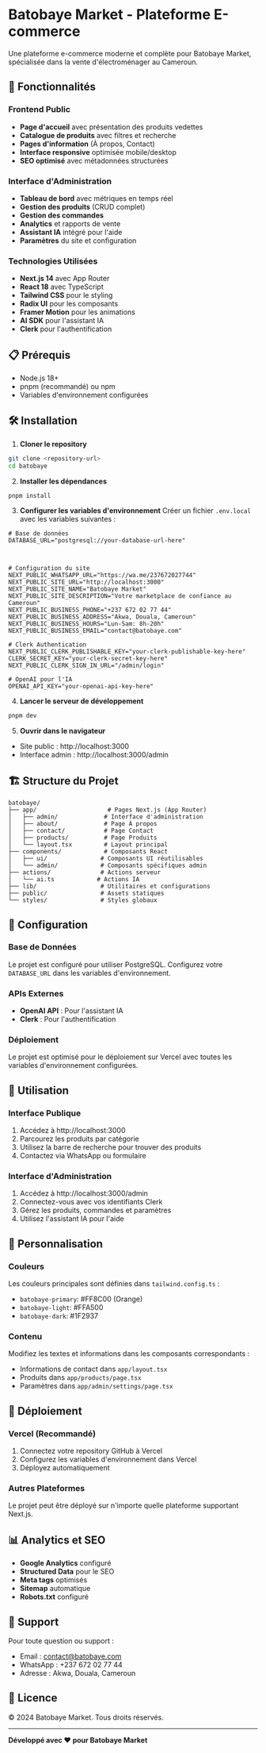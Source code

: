 # Batobaye Market - Plateforme E-commerce

Une plateforme e-commerce moderne et complète pour Batobaye Market, spécialisée dans la vente d'électroménager au Cameroun.

## 🚀 Fonctionnalités

### Frontend Public
- **Page d'accueil** avec présentation des produits vedettes
- **Catalogue de produits** avec filtres et recherche
- **Pages d'information** (À propos, Contact)
- **Interface responsive** optimisée mobile/desktop
- **SEO optimisé** avec métadonnées structurées

### Interface d'Administration
- **Tableau de bord** avec métriques en temps réel
- **Gestion des produits** (CRUD complet)
- **Gestion des commandes**
- **Analytics** et rapports de vente
- **Assistant IA** intégré pour l'aide
- **Paramètres** du site et configuration

### Technologies Utilisées
- **Next.js 14** avec App Router
- **React 18** avec TypeScript
- **Tailwind CSS** pour le styling
- **Radix UI** pour les composants
- **Framer Motion** pour les animations
- **AI SDK** pour l'assistant IA
- **Clerk** pour l'authentification

## 📋 Prérequis

- Node.js 18+ 
- pnpm (recommandé) ou npm
- Variables d'environnement configurées

## 🛠️ Installation

1. **Cloner le repository**
```bash
git clone <repository-url>
cd batobaye
```

2. **Installer les dépendances**
```bash
pnpm install
```

3. **Configurer les variables d'environnement**
Créer un fichier `.env.local` avec les variables suivantes :

```env
# Base de données
DATABASE_URL="postgresql://your-database-url-here"



# Configuration du site
NEXT_PUBLIC_WHATSAPP_URL="https://wa.me/237672027744"
NEXT_PUBLIC_SITE_URL="http://localhost:3000"
NEXT_PUBLIC_SITE_NAME="Batobaye Market"
NEXT_PUBLIC_SITE_DESCRIPTION="Votre marketplace de confiance au Cameroun"
NEXT_PUBLIC_BUSINESS_PHONE="+237 672 02 77 44"
NEXT_PUBLIC_BUSINESS_ADDRESS="Akwa, Douala, Cameroun"
NEXT_PUBLIC_BUSINESS_HOURS="Lun-Sam: 8h-20h"
NEXT_PUBLIC_BUSINESS_EMAIL="contact@batobaye.com"

# Clerk Authentication
NEXT_PUBLIC_CLERK_PUBLISHABLE_KEY="your-clerk-publishable-key-here"
CLERK_SECRET_KEY="your-clerk-secret-key-here"
NEXT_PUBLIC_CLERK_SIGN_IN_URL="/admin/login"

# OpenAI pour l'IA
OPENAI_API_KEY="your-openai-api-key-here"
```

4. **Lancer le serveur de développement**
```bash
pnpm dev
```

5. **Ouvrir dans le navigateur**
- Site public : http://localhost:3000
- Interface admin : http://localhost:3000/admin

## 🏗️ Structure du Projet

```
batobaye/
├── app/                    # Pages Next.js (App Router)
│   ├── admin/             # Interface d'administration
│   ├── about/             # Page À propos
│   ├── contact/           # Page Contact
│   ├── products/          # Page Produits
│   └── layout.tsx         # Layout principal
├── components/            # Composants React
│   ├── ui/               # Composants UI réutilisables
│   └── admin/            # Composants spécifiques admin
├── actions/              # Actions serveur
│   └── ai.ts            # Actions IA
├── lib/                  # Utilitaires et configurations
├── public/               # Assets statiques
└── styles/               # Styles globaux
```

## 🔧 Configuration

### Base de Données
Le projet est configuré pour utiliser PostgreSQL. Configurez votre `DATABASE_URL` dans les variables d'environnement.

### APIs Externes

- **OpenAI API** : Pour l'assistant IA
- **Clerk** : Pour l'authentification

### Déploiement
Le projet est optimisé pour le déploiement sur Vercel avec toutes les variables d'environnement configurées.

## 📱 Utilisation

### Interface Publique
1. Accédez à http://localhost:3000
2. Parcourez les produits par catégorie
3. Utilisez la barre de recherche pour trouver des produits
4. Contactez via WhatsApp ou formulaire

### Interface d'Administration
1. Accédez à http://localhost:3000/admin
2. Connectez-vous avec vos identifiants Clerk
3. Gérez les produits, commandes et paramètres
4. Utilisez l'assistant IA pour l'aide

## 🎨 Personnalisation

### Couleurs
Les couleurs principales sont définies dans `tailwind.config.ts` :
- `batobaye-primary`: #FF8C00 (Orange)
- `batobaye-light`: #FFA500
- `batobaye-dark`: #1F2937

### Contenu
Modifiez les textes et informations dans les composants correspondants :
- Informations de contact dans `app/layout.tsx`
- Produits dans `app/products/page.tsx`
- Paramètres dans `app/admin/settings/page.tsx`

## 🚀 Déploiement

### Vercel (Recommandé)
1. Connectez votre repository GitHub à Vercel
2. Configurez les variables d'environnement dans Vercel
3. Déployez automatiquement

### Autres Plateformes
Le projet peut être déployé sur n'importe quelle plateforme supportant Next.js.

## 📊 Analytics et SEO

- **Google Analytics** configuré
- **Structured Data** pour le SEO
- **Meta tags** optimisés
- **Sitemap** automatique
- **Robots.txt** configuré

## 🤝 Support

Pour toute question ou support :
- Email : contact@batobaye.com
- WhatsApp : +237 672 02 77 44
- Adresse : Akwa, Douala, Cameroun

## 📄 Licence

© 2024 Batobaye Market. Tous droits réservés.

---

**Développé avec ❤️ pour Batobaye Market**
